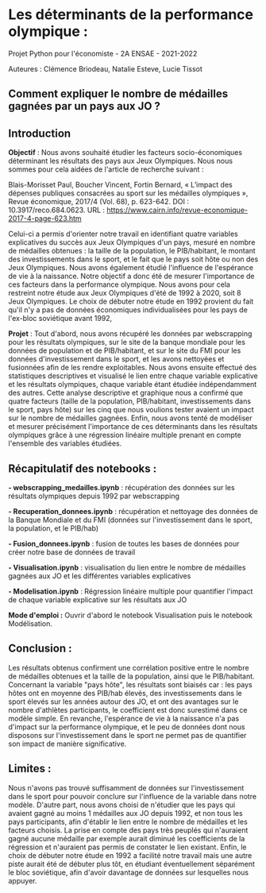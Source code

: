 # Les déterminants de la performance olympique : 

Projet Python pour l'économiste - 2A ENSAE - 2021-2022

Auteures : Clémence Briodeau, Natalie Esteve, Lucie Tissot

## Comment expliquer le nombre de médailles gagnées par un pays aux JO ?

## Introduction

**Objectif** : Nous avons souhaité étudier les facteurs socio-économiques déterminant les résultats des pays aux Jeux Olympiques. Nous nous sommes pour cela aidées de l'article de recherche suivant :

Blais-Morisset Paul, Boucher Vincent, Fortin Bernard, « L’impact des dépenses publiques consacrées au sport sur les médailles olympiques », Revue économique, 2017/4 (Vol. 68), p. 623-642. DOI : 10.3917/reco.684.0623. URL : https://www.cairn.info/revue-economique-2017-4-page-623.htm

Celui-ci a permis d'orienter notre travail en identifiant quatre variables explicatives du succès aux Jeux Olympiques d'un pays, mesuré en nombre de médailles obtenues : la taille de la population, le PIB/habitant, le montant des investissements dans le sport, et le fait que le pays soit hôte ou non des Jeux Olympiques. Nous avons également étudié l'influence de l'espérance de vie à la naissance. Notre objectif a donc été de mesurer l'importance de ces facteurs dans la performance olympique. Nous avons pour cela restreint notre étude aux Jeux Olympiques d'été de 1992 à 2020, soit 8 Jeux Olympiques. Le choix de débuter notre étude en 1992 provient du fait qu'il n'y a pas de données économiques individualisées pour les pays de l'ex-bloc soviétique avant 1992,

**Projet** : Tout d'abord, nous avons récupéré les données par webscrapping pour les résultats olympiques, sur le site de la banque mondiale pour les données de population et de PIB/habitant, et sur le site du FMI pour les données d'investissement dans le sport, et les avons nettoyées et fusionnées afin de les rendre exploitables. Nous avons ensuite effectué des statistiques descriptives et visualisé le lien entre chaque variable explicative et les résultats olympiques, chaque variable étant étudiée indépendamment des autres. Cette analyse descriptive et graphique nous a confirmé que quatre facteurs (taille de la population, PIB/habitant, investissements dans le sport, pays hôte) sur les cinq que nous voulions tester avaient un impact sur le nombre de médailles gagnées. Enfin, nous avons tenté de modéliser et mesurer précisément l'importance de ces déterminants dans les résultats olympiques grâce à une régression linéaire multiple prenant en compte l'ensemble des variables étudiées.


## Récapitulatif des notebooks :

**- webscrapping_medailles.ipynb** : récupération des données sur les résultats olympiques depuis 1992 par webscrapping

**- Recuperation_donnees.ipynb** : récupération et nettoyage des données de la Banque Mondiale et du FMI (données sur l'investissement dans le sport, la population, et le PIB/hab)

**- Fusion_donnees.ipynb** : fusion de toutes les bases de données pour créer notre base de données de travail

**- Visualisation.ipynb** : visualisation du lien entre le nombre de médailles gagnées aux JO et les différentes variables explicatives

**- Modelisation.ipynb** : Régression linéaire multiple pour quantifier l'impact de chaque variable explicative sur les résultats aux JO

**Mode d'emploi :**
Ouvrir d'abord le notebook Visualisation puis le notebook Modélisation.

## Conclusion : 
Les résultats obtenus confirment une corrélation positive entre le nombre de médailles obtenues et la taille de la population, ainsi que le PIB/habitant. Concernant la variable "pays hôte", les résultats sont biaisés car : les pays hôtes ont en moyenne des PIB/hab élevés, des investissements dans le sport élevés sur les années autour des JO, et ont des avantages sur le nombre d'athlètes participants, le coefficient est donc surestimé dans ce modèle simple. En revanche, l'espérance de vie à la naissance n'a pas d'impact sur la performance olympique, et le peu de données dont nous disposons sur l'investissement dans le sport ne permet pas de quantifier son impact de manière significative. 

## Limites :
Nous n'avons pas trouvé suffisamment de données sur l'investissement dans le sport pour pouvoir conclure sur l'influence de la variable dans notre modèle. 
D'autre part, nous avons choisi de n'étudier que les pays qui avaient gagné au moins 1 médailles aux JO depuis 1992, et non tous les pays participants, afin d'établir le lien entre le nombre de médailles et les facteurs choisis. La prise en compte des pays très peuplés qui n'auraient gagné aucune médaille par exemple aurait diminué les coefficients de la régression et n'auraient pas permis de constater le lien existant.
Enfin, le choix de débuter notre étude en 1992 a facilité notre travail mais une autre piste aurait été de débuter plus tôt, en étudiant éventuellement séparément le bloc soviétique, afin d'avoir davantage de données sur lesquelles nous appuyer.



